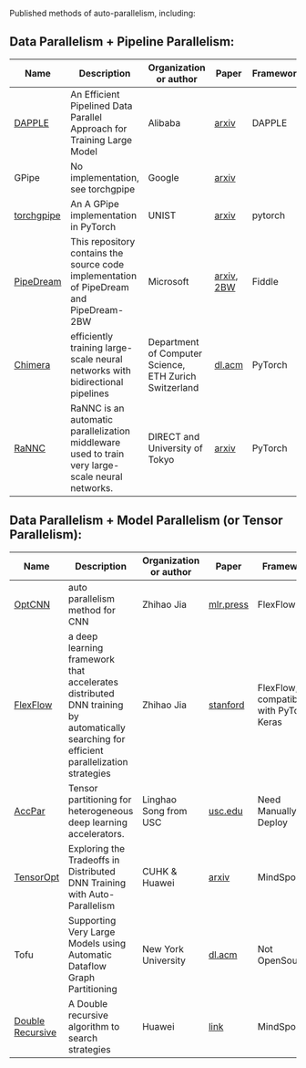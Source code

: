 Published methods of auto-parallelism, including:

## Data Parallelism + Pipeline Parallelism:

|  Name  | Description | Organization or author | Paper| Framework| 
| --- | --- | --- | ---  | --- |
|[DAPPLE](https://github.com/AlibabaPAI/DAPPLE) | An Efficient Pipelined Data Parallel Approach for Training Large Model | Alibaba | [arxiv](https://arxiv.org/pdf/2007.01045.pdf) | DAPPLE
|GPipe| No implementation, see torchgpipe | Google | [arxiv](https://arxiv.org/abs/1811.06965)
|[torchgpipe](https://github.com/kakaobrain/torchgpipe)| An A GPipe implementation in PyTorch |  UNIST | [arxiv](https://arxiv.org/pdf/2004.09910.pdf) | pytorch
|[PipeDream](https://github.com/msr-fiddle/pipedream) |This repository contains the source code implementation of PipeDream and PipeDream-2BW | Microsoft | [arxiv](https://arxiv.org/pdf/1806.03377.pdf), [2BW](https://arxiv.org/pdf/2006.09503.pdf)| Fiddle
|[Chimera](https://github.com/Shigangli/Chimera) | efficiently training large-scale neural networks with bidirectional pipelines | Department of Computer Science, ETH Zurich Switzerland | [dl.acm](https://dl.acm.org/doi/pdf/10.1145/3458817.3476145) | PyTorch
|[RaNNC](https://github.com/nict-wisdom/rannc/tree/main) | RaNNC is an automatic parallelization middleware used to train very large-scale neural networks. | DIRECT and University of Tokyo | [arxiv](http://arxiv.org/abs/2103.16063) | PyTorch

## Data Parallelism + Model Parallelism (or Tensor Parallelism):

|  Name  | Description | Organization or author | Paper| Framework| 
| --- | --- | --- | ---  | --- |
|[OptCNN](https://github.com/flexflow/FlexFlow) | auto parallelism method  for CNN |Zhihao Jia | [mlr.press](http://proceedings.mlr.press/v80/jia18a/jia18a.pdf) | FlexFlow
|[FlexFlow](https://github.com/flexflow/FlexFlow) | a deep learning framework that accelerates distributed DNN training by automatically searching for efficient parallelization strategies | Zhihao Jia | [stanford](https://cs.stanford.edu/~zhihao/papers/sysml19a.pdf) |FlexFlow, compatible with PyTorch, Keras
|[AccPar](https://github.com/linghaosong/AccPar) |Tensor partitioning for heterogeneous deep learning accelerators. | Linghao Song from USC| [usc.edu](http://alchem.usc.edu/portal/static/download/accpar.pdf) | Need Manually Deploy
|[TensorOpt](https://github.com/mindspore-ai/mindspore/tree/master/mindspore/ccsrc/frontend/parallel/auto_parallel) | Exploring the Tradeoffs in Distributed DNN Training with Auto-Parallelism | CUHK & Huawei |  [arxiv](https://arxiv.org/pdf/2004.10856.pdf) | MindSpore
|Tofu| Supporting Very Large Models using Automatic Dataflow Graph Partitioning | New York University | [dl.acm](https://dl.acm.org/doi/pdf/10.1145/3302424.3303953) | Not OpenSourced
|[Double Recursive](https://github.com/mindspore-ai/mindspore/tree/master/mindspore/ccsrc/frontend/parallel/auto_parallel/rec_core) | A Double recursive algorithm to search strategies | Huawei | [link](https://link.springer.com/chapter/10.1007/978-3-030-85665-6_13) | MindSpore 

